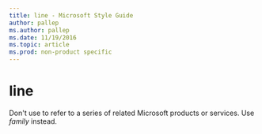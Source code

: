 ```yaml
---
title: line - Microsoft Style Guide
author: pallep
ms.author: pallep
ms.date: 11/19/2016
ms.topic: article
ms.prod: non-product specific
---
```


# line

Don't use to refer to a series of related Microsoft products or services. Use *family* instead.
